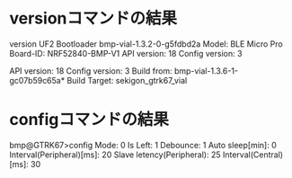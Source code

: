 # versionコマンドの結果
version
UF2 Bootloader bmp-vial-1.3.2-0-g5fdbd2a
Model: BLE Micro Pro
Board-ID: NRF52840-BMP-V1
API version: 18
Config version: 3

API version: 18
Config version: 3
Build from: bmp-vial-1.3.6-1-gc07b59c65a*
Build Target: sekigon_gtrk67_vial

# configコマンドの結果
bmp@GTRK67>config
Mode: 0
Is Left: 1
Debounce: 1
Auto sleep[min]: 0
Interval(Peripheral)[ms]: 20
Slave letency(Peripheral): 25
Interval(Central)[ms]: 30